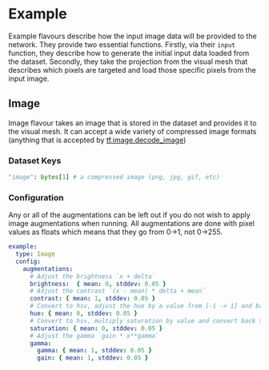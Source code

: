 # Example
Example flavours describe how the input image data will be provided to the network.
They provide two essential functions.
Firstly, via their `input` function, they describe how to generate the initial input data loaded from the dataset.
Secondly, they take the projection from the visual mesh that describes which pixels are targeted and load those specific pixels from the input image.

## Image
Image flavour takes an image that is stored in the dataset and provides it to the visual mesh.
It can accept a wide variety of compressed image formats (anything that is accepted by [tf.image.decode_image](https://www.tensorflow.org/api_docs/python/tf/io/decode_image))

### Dataset Keys
```python
"image": bytes[1] # a compressed image (png, jpg, gif, etc)
```

### Configuration
Any or all of the augmentations can be left out if you do not wish to apply image augmentations when running.
All augmentations are done with pixel values as floats which means that they go from 0->1, not 0->255.

```yaml
example:
  type: Image
  config:
    augmentations:
      # Adjust the brightness `x + delta`
      brightness:  { mean: 0, stddev: 0.05 }
      # Adjust the contrast `(x - mean) * delta + mean`
      contrast: { mean: 1, stddev: 0.05 }
      # Convert to hsv, adjust the hue by a value from [-1 -> 1] and back to rgb
      hue: { mean: 0, stddev: 0.05 }
      # Convert to hsv, multiply saturation by value and convert back to rgb
      saturation: { mean: 0, stddev: 0.05 }
      # Adjust the gamma `gain * x**gamma`
      gamma:
        gamma: { mean: 1, stddev: 0.05 }
        gain: { mean: 1, stddev: 0.05 }
```
